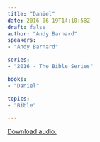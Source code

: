 ```yaml
---
title: "Daniel"
date: 2016-06-19T14:10:58Z
draft: false
author: "Andy Barnard"
speakers:
- "Andy Barnard"

series:
- "2016 - The Bible Series"

books:
- "Daniel"

topics:
- "Bible"

---
```

[Download audio.](https://s3-eu-west-1.amazonaws.com/renownchurch/sermons/2016/06/2016-06-12_Daniel.mp3)